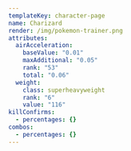 ```yaml
---
templateKey: character-page
name: Charizard
render: /img/pokemon-trainer.png
attributes:
  airAcceleration:
    baseValue: "0.01"
    maxAdditional: "0.05"
    rank: "53"
    total: "0.06"
  weight:
    class: superheavyweight
    rank: "6"
    value: "116"
killConfirms:
  - percentages: {}
combos:
  - percentages: {}
---
```

